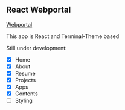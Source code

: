 ## React Webportal

[Webportal](https://brianwebportal.netlify.app/)

This app is React and Terminal-Theme based

Still under development:

- [x] Home
- [x] About
- [x] Resume
- [x] Projects
- [x] Apps
- [x] Contents
- [ ] Styling
